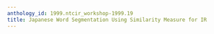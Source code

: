 ```yaml
---
anthology_id: 1999.ntcir_workshop-1999.19
title: Japanese Word Segmentation Using Similarity Measure for IR
---
```

